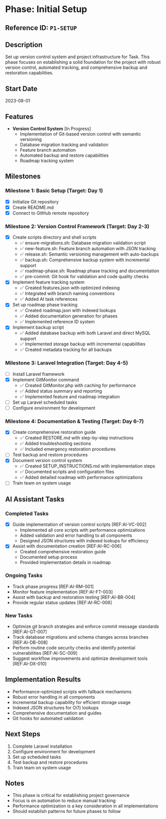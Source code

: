 # Phase: Initial Setup

## Reference ID: `P1-SETUP`

## Description
Set up version control system and project infrastructure for Task. This phase focuses on establishing a solid foundation for the project with robust version control, automated tracking, and comprehensive backup and restoration capabilities.

## Start Date
2023-08-01

## Features
- **Version Control System** [In Progress]
  - Implementation of Git-based version control with semantic versioning
  - Database migration tracking and validation
  - Feature branch automation
  - Automated backup and restore capabilities
  - Roadmap tracking system

## Milestones

### Milestone 1: Basic Setup (Target: Day 1)
- [x] Initialize Git repository
- [x] Create README.md
- [x] Connect to GitHub remote repository

### Milestone 2: Version Control Framework (Target: Day 2-3)
- [x] Create scripts directory and shell scripts
  - ✅ ensure-migrations.sh: Database migration validation script
  - ✅ new-feature.sh: Feature branch automation with JSON tracking
  - ✅ release.sh: Semantic versioning management with auto-backups
  - ✅ backup.sh: Comprehensive backup system with incremental support
  - ✅ roadmap-phase.sh: Roadmap phase tracking and documentation
  - ✅ pre-commit: Git hook for validation and code quality checks
- [x] Implement feature tracking system
  - ✅ Created features.json with optimized indexing
  - ✅ Integrated with branch naming conventions
  - ✅ Added AI task references
- [x] Set up roadmap phase tracking
  - ✅ Created roadmap.json with indexed lookups
  - ✅ Added documentation generation for phases
  - ✅ Implemented reference ID system
- [x] Implement backup script
  - ✅ Added database backup with both Laravel and direct MySQL support
  - ✅ Implemented storage backup with incremental capabilities
  - ✅ Created metadata tracking for all backups

### Milestone 3: Laravel Integration (Target: Day 4-5)
- [ ] Install Laravel framework
- [x] Implement GitMonitor command
  - ✅ Created GitMonitor.php with caching for performance
  - ✅ Added status summary and reporting
  - ✅ Implemented feature and roadmap integration
- [ ] Set up Laravel scheduled tasks
- [ ] Configure environment for development

### Milestone 4: Documentation & Testing (Target: Day 6-7)
- [x] Create comprehensive restoration guide
  - ✅ Created RESTORE.md with step-by-step instructions
  - ✅ Added troubleshooting sections
  - ✅ Included emergency restoration procedures
- [ ] Test backup and restore procedures
- [x] Document version control system
  - ✅ Created SETUP_INSTRUCTIONS.md with implementation steps
  - ✅ Documented scripts and configuration files
  - ✅ Added detailed roadmap with performance optimizations
- [ ] Train team on system usage

## AI Assistant Tasks

### Completed Tasks
- [x] Guide implementation of version control scripts [REF:AI-VC-002]
  - Implemented all core scripts with performance optimizations
  - Added validation and error handling to all components
  - Designed JSON structures with indexed lookups for efficiency
- [x] Assist with documentation creation [REF:AI-RC-006]
  - Created comprehensive restoration guide
  - Documented setup process
  - Provided implementation details in roadmap

### Ongoing Tasks
- Track phase progress [REF:AI-RM-001]
- Monitor feature implementation [REF:AI-FT-003]
- Assist with backup and restoration testing [REF:AI-BR-004]
- Provide regular status updates [REF:AI-RC-006]

### New Tasks
- Optimize git branch strategies and enforce commit message standards [REF:AI-GT-007]
- Track database migrations and schema changes across branches [REF:AI-DB-008]
- Perform routine code security checks and identify potential vulnerabilities [REF:AI-SC-009]
- Suggest workflow improvements and optimize development tools [REF:AI-DX-010]

## Implementation Results
- Performance-optimized scripts with fallback mechanisms
- Robust error handling in all components
- Incremental backup capability for efficient storage usage
- Indexed JSON structures for O(1) lookups
- Comprehensive documentation and guides
- Git hooks for automated validation

## Next Steps
1. Complete Laravel installation
2. Configure environment for development
3. Set up scheduled tasks
4. Test backup and restore procedures
5. Train team on system usage

## Notes
- This phase is critical for establishing project governance
- Focus is on automation to reduce manual tracking
- Performance optimization is a key consideration in all implementations
- Should establish patterns for future phases to follow 